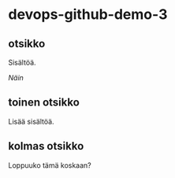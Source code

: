 # devops-github-demo-3

## otsikko

Sisältöä.

*Näin*

## toinen otsikko

Lisää sisältöä.

## kolmas otsikko

Loppuuko tämä koskaan?

